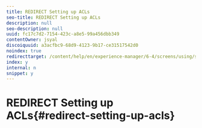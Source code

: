```yaml
---
title: REDIRECT Setting up ACLs
seo-title: REDIRECT Setting up ACLs
description: null
seo-description: null
uuid: fc17c7d2-7154-423c-a8e5-99a456dbb349
contentOwner: jsyal
discoiquuid: a3acfbc9-68d9-4123-9b17-ce31517542d0
noindex: true
redirecttarget: /content/help/en/experience-manager/6-4/screens/using/setting-up-acls
index: y
internal: n
snippet: y
---
```


# REDIRECT Setting up ACLs{#redirect-setting-up-acls}

